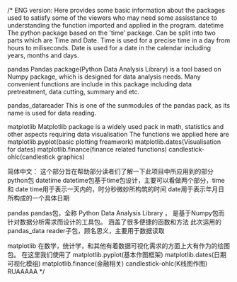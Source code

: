 /* 
ENG version:
Here provides some basic information about the packages used to satisfy some of the viewers who may need some assisstance to understanding the function imported and applied in the program.
datetime
  The python package based on the 'time' package. Can be split into two parts which are Time and Date.
  Time is used for a precise time in a day from hours to miliseconds.
  Date is used for a date in the calendar including years, months and days.
  
pandas
  Pandas package(Python Data Analysis Library) is a tool based on Numpy package, which is designed for data analysis needs.
  Many convenient functions are include in this package including data pretreatment, data cutting, summary and etc.
  
  pandas_datareader
    This is one of the sunmodules of the pandas pack, as its name is used for data reading.
    
matplotlib
  Matplotlib package is a widely used pack in math, statistics and other aspects requiring data visualisation
  The functions we applied here are 
    matplotlib.pyplot(basic plotting freamwork) 
    matplotlib.dates(Visualisation for dates) 
    matplotlib.finance(finance related functions) 
    candlestick-ohlc(candlestick graphics)
    
    
    
 简体中文：
 这个部分旨在帮助部分读者们了解一下此项目中所应用到的部分python包
 datetime
  datetime包基于time包设计，主要可以看做两个部分，time 和 date
  time用于表示一天内的，时分秒微妙所构筑的时间
  date用于表示年月日所构成的一个具体日期
  
 pandas
  pandas包，全称 Python Data Analysis Library ， 是基于Numpy包而针对数据分析需求而设计的工具包。
  涵盖了很多便捷的函数和方法
  此次运用的pandas_data reader子包，顾名思义，主要用于数据读取
  
 matplotlib
  在数学，统计学，和其他有着数据可视化需求的方面上大有作为的绘图包。
  在这里我们使用了
     matplotlib.pyplot(基本作图框架) 
     matplotlib.dates(日期可视化模组) 
     matplotlib.finance(金融相关) 
     candlestick-ohlc(K线图作图) 
     RUAAAAA
 */
 
